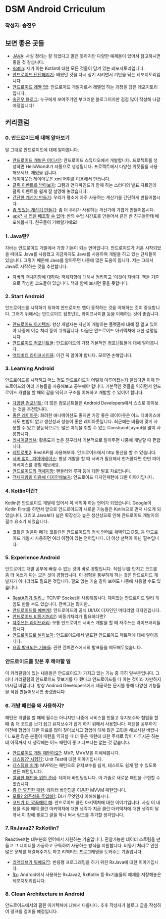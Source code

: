 # DSM Android Crriculum

### 작성자: 송진우

## 보면 좋은 곳들
* [JAVA](https://github.com/jinusong/JAVA-Studying): 사실 정리는 잘 되었다고 말은 못하지만 다양한 예제들이 있어서 참고하시면 좋을 것 같습니다.
* [Kotlin](https://github.com/jinusong/Kotlin): 제가 아는 Kotlin에 대한 모든 것들이 담겨 있는 레포지토리입니다.
* [안드로이드 단단해지기](https://github.com/SeungYongSon/Gaining-Ground-To-Android): 배웠던 것을 다시 상기 시키면서 기반을 닦는 레포지토리입니다. 
* [안드로이드 레벨 업!](https://github.com/jinusong/Android-LevelUp): 안드로이드 개발자로서 레벨업 하는 과정을 담은 레포지토리입니다.
* [송진우 블로그](https://dev-jinwoo.tistory.com): 누구에게 보여주기엔 부끄러운 블로그이지만 점점 많이 작성해 나갈 예정입니다!

## 커리큘럼
### 0. 안드로이드에 대해 알아보기
말 그대로 안드로이드에 대해 알아봅니다.

* [안드로이드 개발은 어디서?](https://developer.android.com/studio/?hl=ko): 안드로이드 스튜디오에서 개발합니다. 프로젝트를 생성하면 HelloWorld!가 자동으로 생성됩니다. 프로젝트에서 다양한 위젯들을 사용해보세요. 재밌을 겁니다.
* [레이아웃?](https://developer.android.com/guide/topics/ui/declaring-layout?hl=ko): 레이아웃은 xml 어휘를 이용해서 만듭니다.
* [클릭 이벤트를 받아보자](https://github.com/GramDefined/Study/blob/master/03_%EC%9E%A5%EC%86%8C%ED%9D%AC_UI%20Event%20Handle/UIEventHandle.md): 그램과 언디파인드가 함께 하는 스터디의 발표 자료인데 클릭 이벤트를 쉽게 잘 설명해 놓았습니다.
* [간단한 계산기 만들기](http://blog.daum.net/_blog/BlogTypeView.do?blogid=0rtev&articleno=24&categoryId=15&regdt=20161108143415): 우리가 평소에 자주 사용하는 계산기를 간단하게 만들어봅시다.
* [좀 멋있는 계산기 만들기](https://sh-itstory.tistory.com/44): 좀 더 우리가 사용하는 계산기에 가깝게 만들어봅시다.
* [apk? 내 앱을 배포할 수 있어](https://mailmail.tistory.com/40): 반의 수업 시간표를 만들어서 같은 반 친구들한테 배포해봅시다. 친구들이 기뻐할거에요!

### 1. Java란?
자바는 안드로이드 개발에서 가장 기본이 되는 언어입니다. 안드로이드가 처음 시작되었을 때에도 Java를 사용했고 지금까지도 Java를 사용하여 개발을 하고 있는 단체들이 있습니다. 그렇기 때문에 Java를 알아두면 나중에 많은 도움이 됩니다. 저는 그래서 Java로 시작하는 것을 추천합니다.

* [자바와 객체지향에 대하여](https://github.com/jinusong/JAVA-Studying): 객체지향에 대해서 정리하고 '이것이 자바다' 책을 기준으로 작성한 코드들이 있습니다. 책과 함께 보시면 좋을 듯합니다.

### 2. Start Android
안드로이드를 시작하기 위하여 안드로이드 앱이 동작하는 것을 이해하는 것이 중요합니다. 그러기 위해서는 안드로이드 컴포넌트, 라이프사이클 등을 이해하는 것이 좋습니다.

* [안드로이드 아키텍처](https://developer.android.com/guide/platform?hl=ko): 항상 개발자는 자신이 개발하는 플랫폼에 대해 잘 알고 있어야 나중에 이슈 처리 등이 쉬워집니다. 다음은 안드로이드 아키텍처에 대한 설명입니다.
* [안드로이드 컴포넌트들](https://github.com/jinusong/Android-LevelUp/tree/master/Understanding%20Series): 안드로이드의 가장 기본적인 컴포넌트들에 대해 알아봅니다.
* [액티비티 라이프사이클](https://github.com/jinusong/Android/blob/master/Activity%20%EA%B4%80%EB%A0%A8/Activity%20Lifecycle.md): 이건 꼭 알아야 합니다. 모르면 손해입니다.

### 3. Learning Android
안드로이드를 시작하고 어느 정도 안드로이드가 어떻게 이루어졌는지 알겠다면 이제 안드로이드의 여러 기능들을 사용해보고 공부해야 합니다. 기본적인 것들을 익히면서 안드로이드 개발을 할 때의 감을 익히고 구조를 이해하고 개발할 수 있어야 합니다.

* [다양한 컴포넌트](https://developer.android.com/?hl=ko): 더 많은 컴포넌트들은 Android Developers에서 스스로 찾아보는 것을 추천합니다.
* [좋은 레이아웃](https://developer.android.com/reference/android/support/constraint/ConstraintLayout): 화려한 애니메이션도 좋지만 가장 좋은 레이아웃은 어느 디바이스에서도 변함이 없고 생산성과 성능이 좋은 레이아웃입니다. 최근에는 비율에 맞게 사용할 수 있고 성능적으로도 많은 이득을 취할 수 있는 ConstraintLayout을 많이 사용합니다.
* [리사이클러뷰](https://thdev.tech/androiddev/2016/11/01/Android-RecyclerView-intro/): 활용도가 높은 친구라서 기본적으로 알아두면 나중에 개발할 때 편합니다.
* [레트로핏2](https://github.com/jinusong/Android-LevelUp/blob/master/Communication/Retrofit2/Retrofit2.md): RestAPI를 사용해보자. 안드로이드에서 http 통신을 할 수 있습니다.
* [서버 없이, 파이어베이스](https://medium.com/wasd/android-firebase-realtimedb-%EC%82%AC%EC%9A%A9%ED%95%98%EA%B8%B0-4f65b360d06e): 항상 개발을 할 때 서버가 필요해서 번거롭다면 한번 파이어베이스를 경험 해보세요.
* [안드로이드와 객체지향](https://github.com/taeiim/Android-Study/blob/master/study/week01/Thread%20%2C%20Handler%20%2C%20Looper.md): 핸들러와 루퍼 등에 대한 발표 자료입니다.
* [객체지향을 이용해 디자인해보자](https://github.com/taeiim/Android-Study/blob/master/study/week03/design-pattern.md): 안드로이드 디자인패턴에 대한 이야기입니다.

### 4. Kotlin이란?
Kotlin은 안드로이드 개발에 있어서 꼭 배워야 하는 언어가 되었습니다. Google이 Kotlin First를 하면서 앞으로 안드로이드의 새로운 기능들은 Kotlin으로 먼저 나오게 되었습니다. 그리고 Java보다 넓은 확장성과 높은 생산성으로 인해 안드로이드 개발자의 필수 요소가 되었습니다.

* [코틀린 걸음마 떼기](https://github.com/jinusong/Kotlin): 코틀린은 안드로이드의 정식 언어로 채택되고 DSL 등 안드로이드 개발시 사용하면 여러 이점이 있는 언어입니다. 더 이상 선택이 아닌 필수입니다.

### 5. Experience Android
안드로이드 개발 공부에 빠질 수 없는 것이 바로 경험입니다. 직접 UI를 만지고 코드를 좀 더 예쁘게 짜는 모든 것이 경험입니다. 이 경험을 풍부하게 하는 것은 안드로이드 개발자가 아니더라도 필요한 것입니다. 필요 없는 기술 같아 보여도 나중에 사용할 수도 있습니다.

* [RestAPI가 질려..](https://github.com/jinusong/Android-Socket): TCP/IP Socket을 사용해봅시다. 재미있는 안드로이드 멀티 게임도 만들 수도 있습니다. 잔버그는 많지만..
* [안드로이드를 예쁘게!](https://github.com/jinusong/Android-LevelUp/tree/master/UI/Material%20Design/Material%20Text%20fields): 안드로이드의 공식 UI/UX 디자인인 머티리얼 디자인입니다.
* [안드로이드 비동기처리?](https://github.com/jinusong/Android-LevelUp/blob/master/Communication/Async%20Communication/Async%20Communication.md): 비동기처리가 필요하다면?
* [자주쓰는 라이브러리](https://github.com/jinusong/Android-LevelUp/tree/master/Library): 보통 안드로이드 서비스 개발을 할 때 자주쓰는 라이브러리들입니다.
* [안드로이드로 날아보자](https://github.com/taeiim/Android-Study/blob/master/study/week06/jetpack/android%20jetpack.md): 안드로이드에서 발표한 안드로이드 제트팩에 대해 알아봅니다.
* [요즘 발표되는 기술들](https://github.com/jinusong/Went-To-Conference): 관련 컨퍼런스에서의 발표들을 메모해두었습니다.

### 안드로이드를 맛본 후 해야할 일
이 커리큘럼에 있는 내용들은 안드로이드가 가지고 있는 기능 중 극히 일부분입니다. 그러니 커리큘럼의 안드로이드 맛보기를 다 했다고 안드로이드를 다 아는 것이라 자만하지 마시길 바랍니다. 항상 Android Developers에서 제공하는 문서를 통해 다양한 기능들을 직접 만들어보시면 좋겠습니다.

### 6. 개발 패턴을 왜 사용하지?
패턴은 개발을 할 때에 필수는 아니지만 나중에 서비스를 만들고 유지보수와 협업을 할 때 좀 더 코드를 보기 쉽고 유지보수가 쉽게 하기 위해서 사용합니다. 패턴을 공부하기 이전에 협업에 대한 자료를 많이 찾아보시고 협업에 대해 많은 고민을 해보시길 바랍니다. 또한 많은 분들이 패턴을 익히실 때 더 좋은 패턴에 대한 주제로 많이 다투시곤 하는데 아직까지 제 생각에는 어느 패턴이 좋고 나쁘다는 없는 것 같습니다.

* [안드로이드 개발 패턴이요?](https://github.com/jinusong/Android-LevelUp/blob/master/Code%20Pattern/Various%20Pattern%20Techniques/Various%20Pattern%20Techniques.md): MVP, MVVM을 이해해봅니다.
* [테스팅?? 시험??](https://github.com/jinusong/Android-LevelUp/tree/master/Testing): Unit Test에 대한 이야기입니다.
* [테스팅을 쉽게](https://github.com/jinusong/Android-LevelUp/tree/master/Code%20Pattern/MVP): MVP라는 패턴으로 유지보수를 쉽게, 테스트도 쉽게 할 수 있도록 만든 패턴입니다.
* [깔끔한 패턴을 위한 준비](https://developer.android.com/topic/libraries/data-binding/?hl=ko): 데이터 바인딩입니다. 이 기술로 새로운 패턴을 구현할 수 있습니다.
* [좀 더 깔끔한 패턴](https://github.com/jinusong/Android-LevelUp/tree/master/Code%20Pattern/MVVM): 데이터 바인딩을 이용한 MVVM 패턴입니다.
* [모듈? 의존성을 주입해?](https://gmlwjd9405.github.io/2018/11/09/dependency-injection.html): DI가 무엇인지 이해해봅시다.
* [코드가 더 깔끔해야 해](https://github.com/jinusong/Android-LevelUp/tree/master/Code%20Pattern/Clean%20Architecture): 안드로이드 클린 아키텍쳐에 대한 이야기입니다. 사실 이 내용을 적을 때의 클린 아키텍처에 대한 생각과 지금 클린 아키텍처에 대한 생각이 달라서 이 참에 블로그 글을 하나 써서 링크를 추가할 생각입니다.

### 7. RxJava2? RxKotlin?
ReactiveX는 대부분의 언어에서 지원하는 기술입니다. 관찰가능한 데이터 스트림을 만들고 그 데이터를 가공하고 구독하여 사용하는 방식을 지원합니다. 비동기 처리로 인한 많은 문제를 해결해주기도 하고 리액티브 프로그래밍을 도와주는 기술입니다.

* [리액티브가 뭐에요??](https://github.com/jinusong/RxJava2): 반응형 프로그래밍을 하기 위한 RxJava에 대한 이야기입니다.
* [Rx](https://github.com/jinusong/RxJava2): Android에서 사용하는 RxJava2, RxKotlin 등 Rx기술들의 예제를 저장해놓은 레포지토리입니다.

### 8. Clean Architecture in Android
안드로이드에서의 클린 아키텍처에 대해서 다룹니다. 추후 작성자가 블로그 글을 작성하여 링크를 걸어둘 예정입니다.
